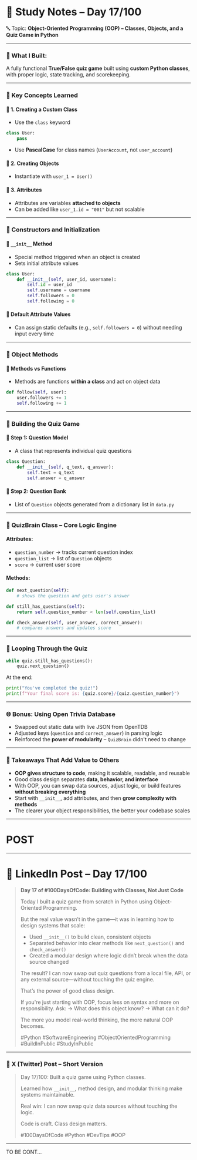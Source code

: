 # 📘 Study Notes – Day 17/100

🔤 Topic: **Object-Oriented Programming (OOP) – Classes, Objects, and a Quiz Game in Python**

---

### 🎯 What I Built:

A fully functional **True/False quiz game** built using **custom Python classes**, with proper logic, state tracking, and scorekeeping.

---

### 🧱 Key Concepts Learned

#### 🔹 1. Creating a Custom Class

* Use the `class` keyword

```python
class User:
    pass
```

* Use **PascalCase** for class names (`UserAccount`, not `user_account`)

#### 🔹 2. Creating Objects

* Instantiate with `user_1 = User()`

#### 🔹 3. Attributes

* Attributes are variables **attached to objects**
* Can be added like `user_1.id = "001"` but not scalable

---

### 🧠 Constructors and Initialization

#### 🔸 `__init__` Method

* Special method triggered when an object is created
* Sets initial attribute values

```python
class User:
    def __init__(self, user_id, username):
        self.id = user_id
        self.username = username
        self.followers = 0
        self.following = 0
```

#### 🔸 Default Attribute Values

* Can assign static defaults (e.g., `self.followers = 0`) without needing input every time

---

### 🔧 Object Methods

#### 🔸 Methods vs Functions

* Methods are functions **within a class** and act on object data

```python
def follow(self, user):
    user.followers += 1
    self.following += 1
```

---

### 🧩 Building the Quiz Game

#### 🔸 Step 1: Question Model

* A class that represents individual quiz questions

```python
class Question:
    def __init__(self, q_text, q_answer):
        self.text = q_text
        self.answer = q_answer
```

#### 🔸 Step 2: Question Bank

* List of `Question` objects generated from a dictionary list in `data.py`

---

### 🧠 QuizBrain Class – Core Logic Engine

#### Attributes:

* `question_number` → tracks current question index
* `question_list` → list of `Question` objects
* `score` → current user score

#### Methods:

```python
def next_question(self):
    # shows the question and gets user's answer
```

```python
def still_has_questions(self):
    return self.question_number < len(self.question_list)
```

```python
def check_answer(self, user_answer, correct_answer):
    # compares answers and updates score
```

---

### 🔁 Looping Through the Quiz

```python
while quiz.still_has_questions():
    quiz.next_question()
```

At the end:

```python
print("You've completed the quiz!")
print(f"Your final score is: {quiz.score}/{quiz.question_number}")
```

---

### 🌐 Bonus: Using Open Trivia Database

* Swapped out static data with live JSON from OpenTDB
* Adjusted keys (`question` and `correct_answer`) in parsing logic
* Reinforced the **power of modularity** – `QuizBrain` didn't need to change

---

### 🚀 Takeaways That Add Value to Others

* **OOP gives structure to code**, making it scalable, readable, and reusable
* Good class design separates **data, behavior, and interface**
* With OOP, you can swap data sources, adjust logic, or build features **without breaking everything**
* Start with `__init__`, add attributes, and then **grow complexity with methods**
* The clearer your object responsibilities, the better your codebase scales

---
# POST
---
# 📌 **LinkedIn Post – Day 17/100**

> **Day 17 of #100DaysOfCode: Building with Classes, Not Just Code**
>
> Today I built a quiz game from scratch in Python using Object-Oriented Programming.
>
> But the real value wasn’t in the game—it was in learning how to design systems that scale:
>
> * Used `__init__()` to build clean, consistent objects
> * Separated behavior into clear methods like `next_question()` and `check_answer()`
> * Created a modular design where logic didn’t break when the data source changed
>
> The result? I can now swap out quiz questions from a local file, API, or any external source—without touching the quiz engine.
>
> That’s the power of good class design.
>
> If you're just starting with OOP, focus less on syntax and more on responsibility. Ask:
> → What does this object know?
> → What can it do?
>
> The more you model real-world thinking, the more natural OOP becomes.
>
> \#Python #SoftwareEngineering #ObjectOrientedProgramming #BuildInPublic #StudyInPublic

---

### 📌 **X (Twitter) Post – Short Version**

> Day 17/100: Built a quiz game using Python classes.
>
> Learned how `__init__`, method design, and modular thinking make systems maintainable.
>
> Real win: I can now swap quiz data sources without touching the logic.
>
> Code is craft. Class design matters.
>
> \#100DaysOfCode #Python #DevTips #OOP

---

TO BE CONT...
